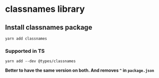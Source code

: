 # classnames library

## Install classnames package

`yarn add classnames`

### Supported in TS

`yarn add --dev @types/classnames`

**Better to have the same version on both. And removes `^` in `package.json`**